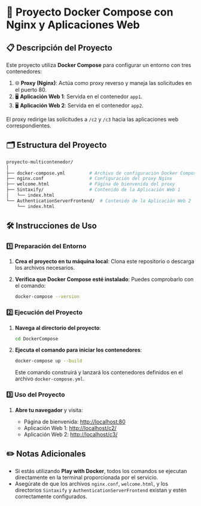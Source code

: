# 🚀 Proyecto Docker Compose con Nginx y Aplicaciones Web

## 📋 Descripción del Proyecto

Este proyecto utiliza **Docker Compose** para configurar un entorno con tres contenedores:

1. 🌐 **Proxy (Nginx)**: Actúa como proxy reverso y maneja las solicitudes en el puerto 80.
2. 🖥️ **Aplicación Web 1**: Servida en el contenedor `app1`.
3. 🖥️ **Aplicación Web 2**: Servida en el contenedor `app2`.

El proxy redirige las solicitudes a `/c2` y `/c3` hacia las aplicaciones web correspondientes.

## 🗂️ Estructura del Proyecto

```bash
proyecto-multicontenedor/
│
├── docker-compose.yml         # Archivo de configuración Docker Compose
├── nginx.conf                 # Configuración del proxy Nginx
├── welcome.html               # Página de bienvenida del proxy
├── Sintaxify/                 # Contenido de la Aplicación Web 1
│   └── index.html
└── AuthenticationServerFrontend/  # Contenido de la Aplicación Web 2
    └── index.html
```

## 🛠️ Instrucciones de Uso

### 1️⃣ Preparación del Entorno

1. **Crea el proyecto en tu máquina local**: Clona este repositorio o descarga los archivos necesarios.

2. **Verifica que Docker Compose esté instalado**: Puedes comprobarlo con el comando:

   ```bash
   docker-compose --version
   ```

### 2️⃣ Ejecución del Proyecto

1. **Navega al directorio del proyecto**:

   ```bash
   cd DockerCompose
   ```

2. **Ejecuta el comando para iniciar los contenedores**:

   ```bash
   docker-compose up --build
   ```

   Este comando construirá y lanzará los contenedores definidos en el archivo `docker-compose.yml`.

### 3️⃣ Uso del Proyecto

1. **Abre tu navegador** y visita:

   - Página de bienvenida: [http://localhost:80](http://localhost:80)
   - Aplicación Web 1: [http://localhost/c2/](http://localhost/c2/)
   - Aplicación Web 2: [http://localhost/c3/](http://localhost/c3/)

## ✏️ Notas Adicionales

- Si estás utilizando **Play with Docker**, todos los comandos se ejecutan directamente en la terminal proporcionada por el servicio.
- Asegúrate de que los archivos `nginx.conf`, `welcome.html`, y los directorios `Sintaxify` y `AuthenticationServerFrontend` existan y estén correctamente configurados.
